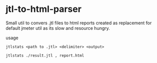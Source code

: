 # jtl-to-html-parser
Small util to convers .jtl files to html reports created as replacement for default jmeter util as its slow and resource hungry.

usage 
```
jtlstats <path to .jtl> <delimiter> <output>
```
```
jtlstats ./result.jtl , report.html
```
